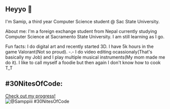 ## Heyyo 👋

I'm Samip, a third year Computer Science student @ Sac State University. 

About me:
I'm a foreign exchange student from Nepal currently studying Computer Science at Sacramento State University. I am still learning as I go.


Fun facts:
I do digital art and recently started 3D.
I have 5k hours in the game Valorant(Not so proud). -.-
I do video editing ocassionaly(That's basically my Job) and I play multiple musical instruments(My mom made me do it).
I like to call myself a foodie but then again I don't know how to cook T_T

## #30NitesOfCode:
  [Check out my progress!](https://www.codedex.io/@Samppiii/30-nites-of-code)  
  ![@Samppiii #30NitesOfCode](https://www.codedex.io/api/petStatus?user=Samppiii)
